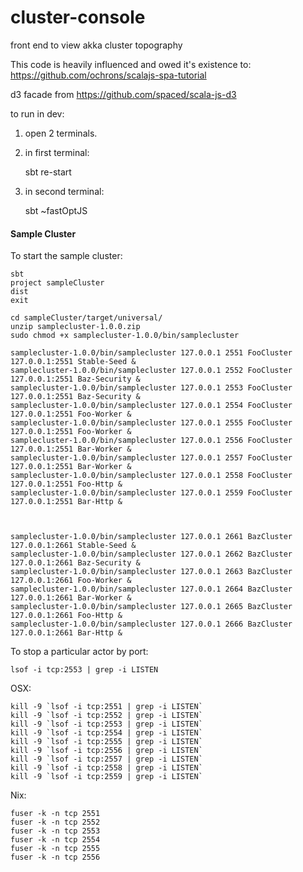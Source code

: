 # cluster-console

front end to view akka cluster topography

This code is heavily influenced and owed it's existence to: https://github.com/ochrons/scalajs-spa-tutorial


d3 facade from https://github.com/spaced/scala-js-d3





to run in dev:


1) open 2 terminals.
2) in first terminal:

     sbt
     re-start
     
3) in second terminal:

    sbt
    ~fastOptJS
    
    
    
#### Sample Cluster
    
    
To start the sample cluster:
    

    sbt
    project sampleCluster
    dist
    exit
    
    cd sampleCluster/target/universal/
    unzip samplecluster-1.0.0.zip 
    sudo chmod +x samplecluster-1.0.0/bin/samplecluster
    
    samplecluster-1.0.0/bin/samplecluster 127.0.0.1 2551 FooCluster 127.0.0.1:2551 Stable-Seed &
    samplecluster-1.0.0/bin/samplecluster 127.0.0.1 2552 FooCluster 127.0.0.1:2551 Baz-Security &
    samplecluster-1.0.0/bin/samplecluster 127.0.0.1 2553 FooCluster 127.0.0.1:2551 Baz-Security &
    samplecluster-1.0.0/bin/samplecluster 127.0.0.1 2554 FooCluster 127.0.0.1:2551 Foo-Worker &
    samplecluster-1.0.0/bin/samplecluster 127.0.0.1 2555 FooCluster 127.0.0.1:2551 Foo-Worker &
    samplecluster-1.0.0/bin/samplecluster 127.0.0.1 2556 FooCluster 127.0.0.1:2551 Bar-Worker &
    samplecluster-1.0.0/bin/samplecluster 127.0.0.1 2557 FooCluster 127.0.0.1:2551 Bar-Worker &
    samplecluster-1.0.0/bin/samplecluster 127.0.0.1 2558 FooCluster 127.0.0.1:2551 Foo-Http &
    samplecluster-1.0.0/bin/samplecluster 127.0.0.1 2559 FooCluster 127.0.0.1:2551 Bar-Http &
    

    
    samplecluster-1.0.0/bin/samplecluster 127.0.0.1 2661 BazCluster 127.0.0.1:2661 Stable-Seed &
    samplecluster-1.0.0/bin/samplecluster 127.0.0.1 2662 BazCluster 127.0.0.1:2661 Baz-Security &
    samplecluster-1.0.0/bin/samplecluster 127.0.0.1 2663 BazCluster 127.0.0.1:2661 Foo-Worker &
    samplecluster-1.0.0/bin/samplecluster 127.0.0.1 2664 BazCluster 127.0.0.1:2661 Bar-Worker &
    samplecluster-1.0.0/bin/samplecluster 127.0.0.1 2665 BazCluster 127.0.0.1:2661 Foo-Http &
    samplecluster-1.0.0/bin/samplecluster 127.0.0.1 2666 BazCluster 127.0.0.1:2661 Bar-Http &
    
    
    

To stop a particular actor by port:    

    lsof -i tcp:2553 | grep -i LISTEN

OSX:    
    
    kill -9 `lsof -i tcp:2551 | grep -i LISTEN`
    kill -9 `lsof -i tcp:2552 | grep -i LISTEN`
    kill -9 `lsof -i tcp:2553 | grep -i LISTEN`
    kill -9 `lsof -i tcp:2554 | grep -i LISTEN`
    kill -9 `lsof -i tcp:2555 | grep -i LISTEN`
    kill -9 `lsof -i tcp:2556 | grep -i LISTEN`
    kill -9 `lsof -i tcp:2557 | grep -i LISTEN`
    kill -9 `lsof -i tcp:2558 | grep -i LISTEN`
    kill -9 `lsof -i tcp:2559 | grep -i LISTEN`
     

Nix:

    fuser -k -n tcp 2551
    fuser -k -n tcp 2552
    fuser -k -n tcp 2553
    fuser -k -n tcp 2554
    fuser -k -n tcp 2555
    fuser -k -n tcp 2556